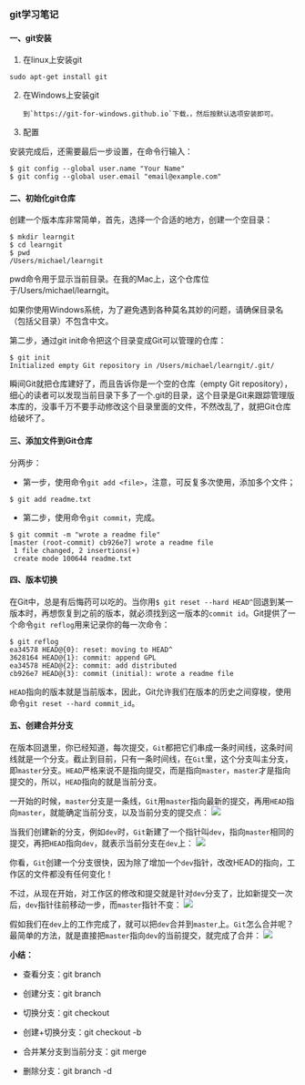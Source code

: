 ### git学习笔记
#### 一、git安装
1. 在linux上安装git
```
sudo apt-get install git
```
2. 在Windows上安装git

       到`https://git-for-windows.github.io`下载，，然后按默认选项安装即可。
3. 配置

  安装完成后，还需要最后一步设置，在命令行输入：
  ```
  $ git config --global user.name "Your Name"
  $ git config --global user.email "email@example.com"
  ```
#### 二、初始化git仓库
创建一个版本库非常简单，首先，选择一个合适的地方，创建一个空目录：
```
$ mkdir learngit
$ cd learngit
$ pwd
/Users/michael/learngit
```
pwd命令用于显示当前目录。在我的Mac上，这个仓库位于/Users/michael/learngit。

如果你使用Windows系统，为了避免遇到各种莫名其妙的问题，请确保目录名（包括父目录）不包含中文。

第二步，通过git init命令把这个目录变成Git可以管理的仓库：
```
$ git init
Initialized empty Git repository in /Users/michael/learngit/.git/
```
瞬间Git就把仓库建好了，而且告诉你是一个空的仓库（empty Git repository），细心的读者可以发现当前目录下多了一个.git的目录，这个目录是Git来跟踪管理版本库的，没事千万不要手动修改这个目录里面的文件，不然改乱了，就把Git仓库给破坏了。
#### 三、添加文件到Git仓库
分两步：
* 第一步，使用命令`git add <file>`，注意，可反复多次使用，添加多个文件；
```
$ git add readme.txt
```
* 第二步，使用命令`git commit`，完成。
```
$ git commit -m "wrote a readme file"
[master (root-commit) cb926e7] wrote a readme file
 1 file changed, 2 insertions(+)
 create mode 100644 readme.txt
 ```

#### 四、版本切换
在Git中，总是有后悔药可以吃的。当你用`$ git reset --hard HEAD^`回退到某一版本时，再想恢复到之前的版本，就必须找到这一版本的`commit id`。Git提供了一个命令`git reflog`用来记录你的每一次命令：
```
$ git reflog
ea34578 HEAD@{0}: reset: moving to HEAD^
3628164 HEAD@{1}: commit: append GPL
ea34578 HEAD@{2}: commit: add distributed
cb926e7 HEAD@{3}: commit (initial): wrote a readme file
```
`HEAD`指向的版本就是当前版本，因此，Git允许我们在版本的历史之间穿梭，使用命令`git reset --hard commit_id`。

#### 五、创建合并分支
在版本回退里，你已经知道，每次提交，`Git`都把它们串成一条时间线，这条时间线就是一个分支。截止到目前，只有一条时间线，在`Git`里，这个分支叫主分支，即`master`分支。`HEAD`严格来说不是指向提交，而是指向`master`，`master`才是指向提交的，所以，`HEAD`指向的就是当前分支。

一开始的时候，`master`分支是一条线，`Git`用`master`指向最新的提交，再用`HEAD`指向`master`，就能确定当前分支，以及当前分支的提交点：
![](http://www.liaoxuefeng.com/files/attachments/0013849087937492135fbf4bbd24dfcbc18349a8a59d36d000/0)

当我们创建新的分支，例如`dev`时，`Git`新建了一个指针叫`dev`，指向`master`相同的提交，再把`HEAD`指向`dev`，就表示当前分支在`dev`上：
![](http://www.liaoxuefeng.com/files/attachments/001384908811773187a597e2d844eefb11f5cf5d56135ca000/0)

你看，`Git`创建一个分支很快，因为除了增加一个`dev`指针，改改HEAD的指向，工作区的文件都没有任何变化！

不过，从现在开始，对工作区的修改和提交就是针对`dev`分支了，比如新提交一次后，`dev`指针往前移动一步，而`master`指针不变：
![](http://www.liaoxuefeng.com/files/attachments/0013849088235627813efe7649b4f008900e5365bb72323000/0)

假如我们在`dev`上的工作完成了，就可以把`dev`合并到`master`上。`Git`怎么合并呢？最简单的方法，就是直接把`master`指向`dev`的当前提交，就完成了合并：
![](http://www.liaoxuefeng.com/files/attachments/00138490883510324231a837e5d4aee844d3e4692ba50f5000/0)

__小结：__

* 查看分支：git branch

* 创建分支：git branch <name>

* 切换分支：git checkout <name>

* 创建+切换分支：git checkout -b <name>

* 合并某分支到当前分支：git merge <name>

* 删除分支：git branch -d <name>
